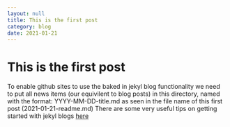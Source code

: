 ```yaml
---
layout: null
title: This is the first post
category: blog
date: 2021-01-21
---
```


# This is the first post
To enable github sites to use the baked in jekyl blog functionality we need to put all news items (our equivilent to blog posts) in this directory, named with the format:
YYYY-MM-DD-title.md as seen in the file name of this first post (2021-01-21-readme.md)
There are some very useful tips on getting started with jekyl blogs [here](https://jekyllrb.com/docs/posts/)
